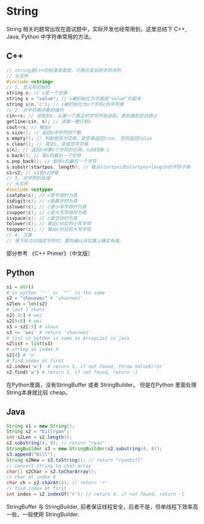 # String

String 相关的题常出现在面试题中，实际开发也经常用到，这里总结下 C++, Java, Python 中字符串常用的方法。

## C++
```C++
// string是C++的标准库类型，可表示变长的字符序列
// 头文件
#include <string>
// 1. 定义和初始化
string s; // s是一个空串
string s = "value"; // s被初始化为字面值"value"的副本
string s(n,'c'); // s被初始化为n个字符c的字符串
// 2. 对字符串对象的操作
cin>>s; // 读取到s，从第一个真正的字符开始读起，直到遇到空白停止
getline(cin, s); // 读取一整行到s
cout<<s; // 输出s
s.size(); // 返回s中字符的个数
s.empty(); // 判断是否为空串，是空串返回true, 否则返回false
s.clear(); // 清空s，变成空字符串
s[n]; // 返回s中第n个字符的引用，n从0到N-1
s.back(); // 取s的最后一个字符
s.pop_back(); // 删除s的最后一个字符
s.substr(startpos, length); // 取从startpos到startpos+length的字符子串
s1+s2; // s1和s2拼接
// 3. 对字符的处理
// 头文件
#include <cctype>
isalpha(c); // c是字母时为真
isdigit(c); // c是数字时为真
islower(c); // c是小写字母时为真
isupper(c); // c是大写字母时为真
isspace(c); // c是空白时为真
tolower(c); // 输出c对应的小写字母
toupper(c); // 输出c对应的大写字母
// 4. 注意
// 用下标访问指定字符时，要先确认该位置上确实有值。
```
部分参考 《C++ Primer》（中文版）
  
  
## Python

```python
s1 = str()
# in python `''` or `""` is the same
s2 = "shaunwei" # 'shaunwei'
s2len = len(s2)
# last 3 chars
s2[-3:] # wei
s2[5:8] # wei
s3 = s2[:5] # shaun
s3 += 'wei' # return 'shaunwei'
# list in python is same as ArrayList in java
s2list = list(s3)
# string at index 4
s2[4] # 'n'
# find index at first
s2.index('w')  # return 5, if not found, throw ValueError
s2.find('w') # return 5, if not found, return -1
```

在Python里面，没有StringBuffer 或者 StringBuilder。 但是在Python 里面处理String本身就比较 cheap。

## Java

```java
String s1 = new String();
String s2 = "billryan";
int s2Len = s2.length();
s2.substring(4, 8); // return "ryan"
StringBuilder s3 = new StringBuilder(s2.substring(4, 8));
s3.append("bill");
String s2New = s3.toString(); // return "ryanbill"
// convert String to char array
char[] s2Char = s2.toCharArray();
// char at index 4
char ch = s2.charAt(4); // return 'r'
// find index at first
int index = s2.indexOf('r'); // return 4. if not found, return -1
```

StringBuffer 与 StringBuilder, 前者保证线程安全，后者不是，但单线程下效率高一些，一般使用 StringBuilder.
